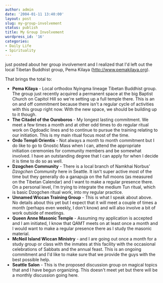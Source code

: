 ```yaml
---
author: admin
date: '2004-01-11 13:40:00'
layout: post
slug: my-group-involvement
status: publish
title: My Group Involvement
wordpress_id: '16'
categories:
- Daily Life
- Spirituality
---
```

just posted about her group involvement and I realized that I'd left out the local Tibetan Buddhist group, Pema Kilaya (<a href="http://www.pemakilaya.org">http://www.pemakilaya.org</a>).

That brings the total to:
<ul>
	<li><strong>Pema Kilaya</strong> - Local orthodox Nyingma lineage Tibetan Buddhist group. The group just recently acquired a permanent space at the big Baptist Church on Capitol Hill so we're setting up a full temple there. This is an on and off commitment because there isn't a regular cycle of activities with this group right now. With the new space, we should be building up to it though.</li>
	<li><strong>The Citadel of the Ouroboros</strong> - My longest lasting commitment. We meet a few times a month and at other odd times to do regular ritual work on Ogdoadic lines and to continue to pursue the training relating to our initiation. This is my main ritual focus most of the time.</li>
	<li><strong>Ordo Templi Orientis</strong> - Not always a month to month commitment but I do like to go to Gnostic Mass when I can, attend the appropriate initiation ceremonies for community members and be somewhat involved. I have an outstanding degree that I can apply for when I decide it is time to do so as well.</li>
	<li><strong>Dzogchen Community</strong> - There is a local branch of Namkhai Norbus' <em>Dzogchen Community</em> here in Seattle. It isn't super active most of the time but they generally do a ganapuja on the full moons (as measured on the Tibetan Calendar) and I want to make a regular presence there. On a personal level, I'm trying to integrate the medium Tun ritual, which is basic Dzogchen ritual work, into my regular practice.</li>
	<li><strong>Unnamed Wiccan Training Group</strong> - This is what I speak about above. No details about this yet but I expect that it will meet a couple of times a month (perhaps even weekly, I don't know) and will also involve a bit of work outside of meetings.</li>
	<li><strong>Queen Anne Masonic Temple</strong> - Assuming my application is accepted and I am initiated, I know that QAMT meets on at least once a month and I would want to make a regular presence there as I study the masonic material.</li>
	<li><strong>McNeil Island Wiccan Ministry</strong> -  and I are going out once a month for a study group or class with the inmates at this facility with the occasional celebrations of Sabbats and the annual feast. This is an ongoing commitment and I'd like to make sure that we provide the guys with the best possible help.</li>
	<li><strong>Seattle Salon</strong> - This is the proposed discussion group on magical topics that  and I have begun organizing. This doesn't meet yet but there will be a monthly discussion going here.</li>
</ul>
